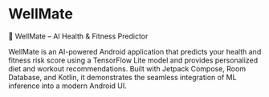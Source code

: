 # WellMate
🧠 WellMate – AI Health & Fitness Predictor

WellMate is an AI-powered Android application that predicts your health and fitness risk score using a TensorFlow Lite model and provides personalized diet and workout recommendations.
Built with Jetpack Compose, Room Database, and Kotlin, it demonstrates the seamless integration of ML inference into a modern Android UI.
